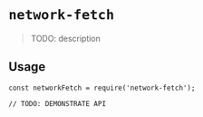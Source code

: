# `network-fetch`

> TODO: description

## Usage

```
const networkFetch = require('network-fetch');

// TODO: DEMONSTRATE API
```
